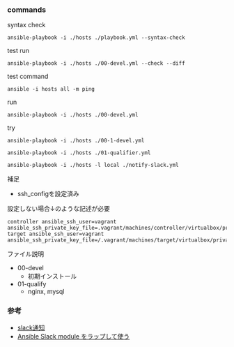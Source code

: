 ### commands

syntax check
```
ansible-playbook -i ./hosts ./playbook.yml --syntax-check
```

test run
```
ansible-playbook -i ./hosts ./00-devel.yml --check --diff
```

test command
```
ansible -i hosts all -m ping
```

run
```
ansible-playbook -i ./hosts ./00-devel.yml
```

try
```
ansible-playbook -i ./hosts ./00-1-devel.yml

ansible-playbook -i ./hosts ./01-qualifier.yml

ansible-playbook -i ./hosts -l local ./notify-slack.yml
```

補足
* ssh_configを設定済み

設定しない場合↓のような記述が必要

```
controller ansible_ssh_user=vagrant ansible_ssh_private_key_file=.vagrant/machines/controller/virtualbox/private_key
target ansible_ssh_user=vagrant ansible_ssh_private_key_file=/.vagrant/machines/target/virtualbox/private_key
````

ファイル説明
* 00-devel
    * 初期インストール
* 01-qualify
    * nginx, mysql


### 参考
* [slack通知](https://qiita.com/imunew/items/ea2bba8859bc709ffa1f)
* [Ansible Slack module をラップして使う](https://qiita.com/yyoshiki41/items/29aab57f44de1d82edc3)